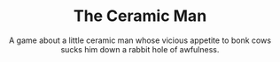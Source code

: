 <h1 align="center">The Ceramic Man</h1>
<p align="center">A game about a little ceramic man whose vicious appetite to bonk cows sucks him down a rabbit hole of awfulness.</p>
